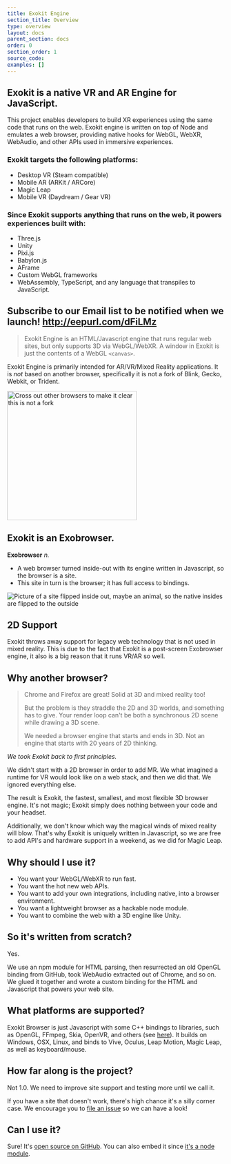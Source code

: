 ```yaml
---
title: Exokit Engine
section_title: Overview
type: overview
layout: docs
parent_section: docs
order: 0
section_order: 1
source_code:
examples: []
---
```


## Exokit is a native VR and AR Engine for JavaScript.

This project enables developers to build XR experiences using the same code that runs on the web. Exokit engine is written on top of Node and emulates a web browser, providing native hooks for WebGL, WebXR, WebAudio, and other APIs used in immersive experiences.

### Exokit targets the following platforms:
- Desktop VR (Steam compatible)
- Mobile AR (ARKit / ARCore)
- Magic Leap
- Mobile VR (Daydream / Gear VR)

### Since Exokit supports anything that runs on the web, it powers experiences built with:
- Three.js
- Unity
- Pixi.js
- Babylon.js
- AFrame
- Custom WebGL frameworks
- WebAssembly, TypeScript, and any language that transpiles to JavaScript.

## Subscribe to our Email list to be notified when we launch! http://eepurl.com/dFiLMz

> Exokit Engine is an HTML/Javascript engine that runs regular web sites, but only supports 3D via WebGL/WebXR.
> A window in Exokit is just the contents of a WebGL `<canvas>`.

Exokit Engine is primarily intended for AR/VR/Mixed Reality applications. It is _not_ based on another browser, specifically it is not a fork of Blink, Gecko, Webkit, or Trident.

<img style="display: block !important" src="https://cdn.rawgit.com/webmixedreality/webmr-docs/media-upload/website/static/media/exokitmediacopy/exokitisnt.gif" width=300, height=auto alt="Cross out other browsers to make it clear this is not a fork"/>

## Exokit is an Exobrowser.

**Exobrowser** _n._
-	A web browser turned inside-out with its engine written in Javascript, so the browser is a site.
- This site in turn is the browser; it has full access to bindings.

<img style="display: block !important" src="https://cdn.rawgit.com/webmixedreality/webmr-docs/media-upload/website/static/media/exokitmediacopy/chrome%20breaking.gif" alt="Picture of a site flipped inside out, maybe an animal, so the native insides are flipped to the outside"/>

## 2D Support

Exokit throws away support for legacy web technology that is not used in mixed reality. This is due to the fact that Exokit is a post-screen Exobrowser engine, it also is a big reason that it runs VR/AR so well.

## Why another browser?

> Chrome and Firefox are great! Solid at 3D and mixed reality too!
>
> But the problem is they straddle the 2D and 3D worlds, and something has to give. Your render loop can't be both a synchronous 2D scene while drawing a 3D scene.
>
> We needed a browser engine that starts and ends in 3D. Not an engine that starts with 20 years of 2D thinking.

*We took Exokit back to first principles.*

We didn't start with a 2D browser in order to add MR. We what imagined a runtime for VR would look like on a web stack, and then we did that. We ignored everything else.

The result is Exokit, the fastest, smallest, and most flexible 3D browser engine. It's not magic; Exokit simply does nothing between your code and your headset.

Additionally, we don't know which way the magical winds of mixed reality will blow. That's why Exokit is uniquely written in Javascript, so we are free to add API's and hardware support in a weekend, as we did for Magic Leap.

## Why should I use it?

- You want your WebGL/WebXR to run fast.
- You want the hot new web APIs.
- You want to add your own integrations, including native, into a browser environment.
- You want a lightweight browser as a hackable node module.
- You want to combine the web with a 3D engine like Unity.

## So it's written from scratch?

Yes.

We use an npm module for HTML parsing, then resurrected an old OpenGL binding from GitHub, took WebAudio extracted out of Chrome, and so on. We glued it together and wrote a custom binding for the HTML and Javascript that powers your web site.

## What platforms are supported?

Exokit Browser is just Javascript with some C++ bindings to libraries, such as OpenGL, FFmpeg, Skia, OpenVR, and others (see [here](https://exokit.org/docs/techIntegrations.html)). It builds on Windows, OSX, Linux, and binds to Vive, Oculus, Leap Motion, Magic Leap, as well as keyboard/mouse.

## How far along is the project?

Not 1.0. We need to improve site support and testing more until we call it.

If you have a site that doesn't work, there's high chance it's a silly corner case. We encourage you to [file an issue](https://github.com/webmixedreality/exokit/issues/new) so we can have a look!

## Can I use it?

Sure! It's [open source on GitHub](https://github.com/webmixedreality/exokit). You can also embed it since [it's a node module](https://github.com/webmixedreality/exokit/blob/master/package.json).
